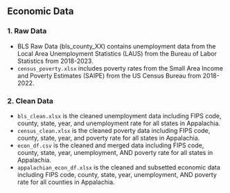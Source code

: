 ## Economic Data 

### 1. Raw Data
- BLS Raw Data (bls_county_XX) contains unemployment data from the Local Area Unemployment Statistics (LAUS) from the Bureau of Labor Statistics from 2018-2023. 
- `census_poverty.xlsx` includes poverty rates from the Small Area Income and Poverty Estimates (SAIPE) from the US Census Bureau from 2018-2022.  

### 2. Clean Data
- `bls_clean.xlsx` is the cleaned unemployment data including FIPS code, county, state, year, and unemployment rate for all states in Appalachia. 
- `census_clean.xlsx` is the cleaned poverty data including FIPS code, county, state, year, and poverty rate for all states in Appalachia.  
- `econ_df.csv` is the cleaned and merged data including FIPS code, county, state, year, unemployment, AND poverty rate for all states in Appalachia. 
- `appalachian_econ_df.xlsx` is the cleaned and subsetted economic data including FIPS code, county, state, year, unemployment, AND poverty rate for all counties in Appalachia. 
